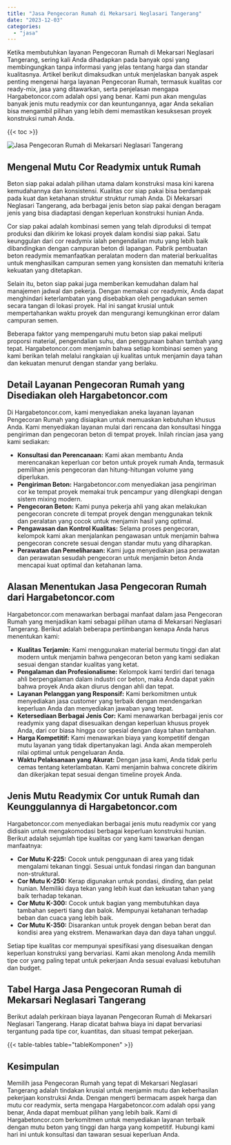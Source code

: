 ```yaml
---
title: "Jasa Pengecoran Rumah di Mekarsari Neglasari Tangerang"
date: "2023-12-03"
categories: 
  - "jasa"
---
```



Ketika membutuhkan layanan Pengecoran Rumah di Mekarsari Neglasari Tangerang, sering kali Anda dihadapkan pada banyak opsi yang membingungkan tanpa informasi yang jelas tentang harga dan standar kualitasnya. Artikel berikut dimaksudkan untuk menjelaskan banyak aspek penting mengenai harga layanan Pengecoran Rumah, termasuk kualitas cor ready-mix, jasa yang ditawarkan, serta penjelasan mengapa Hargabetoncor.com adalah opsi yang benar. Kami pun akan mengulas banyak jenis mutu readymix cor dan keuntungannya, agar Anda sekalian bisa mengambil pilihan yang lebih demi memastikan kesuksesan proyek konstruksi rumah Anda.

{{< toc >}}

![Jasa Pengecoran Rumah di Mekarsari Neglasari Tangerang](https://hargareadymixid.github.io/hbc/readymix-hbc%20(35).png)

## Mengenal Mutu Cor Readymix untuk Rumah

Beton siap pakai adalah pilihan utama dalam konstruksi masa kini karena kemudahannya dan konsistensi. Kualitas cor siap pakai bisa berdampak pada kuat dan ketahanan struktur struktur rumah Anda. Di Mekarsari Neglasari Tangerang, ada berbagai jenis beton siap pakai dengan beragam jenis yang bisa diadaptasi dengan keperluan konstruksi hunian Anda.

Cor siap pakai adalah kombinasi semen yang telah diproduksi di tempat produksi dan dikirim ke lokasi proyek dalam kondisi siap pakai. Satu keunggulan dari cor readymix ialah pengendalian mutu yang lebih baik dibandingkan dengan campuran beton di lapangan. Pabrik pembuatan beton readymix memanfaatkan peralatan modern dan material berkualitas untuk menghasilkan campuran semen yang konsisten dan mematuhi kriteria kekuatan yang ditetapkan.

Selain itu, beton siap pakai juga memberikan kemudahan dalam hal manajemen jadwal dan pekerja. Dengan memakai cor readymix, Anda dapat menghindari keterlambatan yang disebabkan oleh pengadukan semen secara tangan di lokasi proyek. Hal ini sangat krusial untuk mempertahankan waktu proyek dan mengurangi kemungkinan error dalam campuran semen.

Beberapa faktor yang mempengaruhi mutu beton siap pakai meliputi proporsi material, pengendalian suhu, dan penggunaan bahan tambah yang tepat. Hargabetoncor.com menjamin bahwa setiap kombinasi semen yang kami berikan telah melalui rangkaian uji kualitas untuk menjamin daya tahan dan kekuatan menurut dengan standar yang berlaku.

## Detail Layanan Pengecoran Rumah yang Disediakan oleh Hargabetoncor.com

Di Hargabetoncor.com, kami menyediakan aneka layanan layanan Pengecoran Rumah yang disiapkan untuk memuaskan kebutuhan khusus Anda. Kami menyediakan layanan mulai dari rencana dan konsultasi hingga pengiriman dan pengecoran beton di tempat proyek. Inilah rincian jasa yang kami sediakan:

- **Konsultasi dan Perencanaan:** Kami akan membantu Anda merencanakan keperluan cor beton untuk proyek rumah Anda, termasuk pemilihan jenis pengecoran dan hitung-hitungan volume yang diperlukan.
- **Pengiriman Beton:** Hargabetoncor.com menyediakan jasa pengiriman cor ke tempat proyek memakai truk pencampur yang dilengkapi dengan sistem mixing modern.
- **Pengecoran Beton:** Kami punya pekerja ahli yang akan melakukan pengecoran concrete di tempat proyek dengan menggunakan teknik dan peralatan yang cocok untuk menjamin hasil yang optimal.
- **Pengawasan dan Kontrol Kualitas:** Selama proses pengecoran, kelompok kami akan menjalankan pengawasan untuk menjamin bahwa pengecoran concrete sesuai dengan standar mutu yang diharapkan.
- **Perawatan dan Pemeliharaan:** Kami juga menyediakan jasa perawatan dan perawatan sesudah pengecoran untuk menjamin beton Anda mencapai kuat optimal dan ketahanan lama.

## Alasan Menentukan Jasa Pengecoran Rumah dari Hargabetoncor.com

Hargabetoncor.com menawarkan berbagai manfaat dalam jasa Pengecoran Rumah yang menjadikan kami sebagai pilihan utama di Mekarsari Neglasari Tangerang. Berikut adalah beberapa pertimbangan kenapa Anda harus menentukan kami:

- **Kualitas Terjamin:** Kami menggunakan material bermutu tinggi dan alat modern untuk menjamin bahwa pengecoran beton yang kami sediakan sesuai dengan standar kualitas yang ketat.
- **Pengalaman dan Profesionalisme:** Kelompok kami terdiri dari tenaga ahli berpengalaman dalam industri cor beton, maka Anda dapat yakin bahwa proyek Anda akan diurus dengan ahli dan tepat.
- **Layanan Pelanggan yang Responsif:** Kami berkomitmen untuk menyediakan jasa customer yang terbaik dengan mendengarkan keperluan Anda dan menyediakan jawaban yang tepat.
- **Ketersediaan Berbagai Jenis Cor:** Kami menawarkan berbagai jenis cor readymix yang dapat disesuaikan dengan keperluan khusus proyek Anda, dari cor biasa hingga cor spesial dengan daya tahan tambahan.
- **Harga Kompetitif:** Kami menawarkan biaya yang kompetitif dengan mutu layanan yang tidak dipertanyakan lagi. Anda akan memperoleh nilai optimal untuk pengeluaran Anda.
- **Waktu Pelaksanaan yang Akurat:** Dengan jasa kami, Anda tidak perlu cemas tentang keterlambatan. Kami menjamin bahwa concrete dikirim dan dikerjakan tepat sesuai dengan timeline proyek Anda.

## Jenis Mutu Readymix Cor untuk Rumah dan Keunggulannya di Hargabetoncor.com

Hargabetoncor.com menyediakan berbagai jenis mutu readymix cor yang didisain untuk mengakomodasi berbagai keperluan konstruksi hunian. Berikut adalah sejumlah tipe kualitas cor yang kami tawarkan dengan manfaatnya:

- **Cor Mutu K-225:** Cocok untuk penggunaan di area yang tidak mengalami tekanan tinggi. Sesuai untuk fondasi ringan dan bangunan non-struktural.
- **Cor Mutu K-250:** Kerap digunakan untuk pondasi, dinding, dan pelat hunian. Memiliki daya tekan yang lebih kuat dan kekuatan tahan yang baik terhadap tekanan.
- **Cor Mutu K-300:** Cocok untuk bagian yang membutuhkan daya tambahan seperti tiang dan balok. Mempunyai ketahanan terhadap beban dan cuaca yang lebih baik.
- **Cor Mutu K-350:** Disarankan untuk proyek dengan beban berat dan kondisi area yang ekstrem. Menawarkan daya dan daya tahan unggul.

Setiap tipe kualitas cor mempunyai spesifikasi yang disesuaikan dengan keperluan konstruksi yang bervariasi. Kami akan menolong Anda memilih tipe cor yang paling tepat untuk pekerjaan Anda sesuai evaluasi kebutuhan dan budget.

## Tabel Harga Jasa Pengecoran Rumah di Mekarsari Neglasari Tangerang

Berikut adalah perkiraan biaya layanan Pengecoran Rumah di Mekarsari Neglasari Tangerang. Harap dicatat bahwa biaya ini dapat bervariasi tergantung pada tipe cor, kuantitas, dan situasi tempat pekerjaan.

{{< table-tables table="tableKomponen" >}}

## Kesimpulan

Memilih jasa Pengecoran Rumah yang tepat di Mekarsari Neglasari Tangerang adalah tindakan krusial untuk menjamin mutu dan keberhasilan pekerjaan konstruksi Anda. Dengan mengerti bermacam aspek harga dan mutu cor readymix, serta mengapa Hargabetoncor.com adalah opsi yang benar, Anda dapat membuat pilihan yang lebih baik. Kami di Hargabetoncor.com berkomitmen untuk menyediakan layanan terbaik dengan mutu beton yang tinggi dan harga yang kompetitif. Hubungi kami hari ini untuk konsultasi dan tawaran sesuai keperluan Anda.
